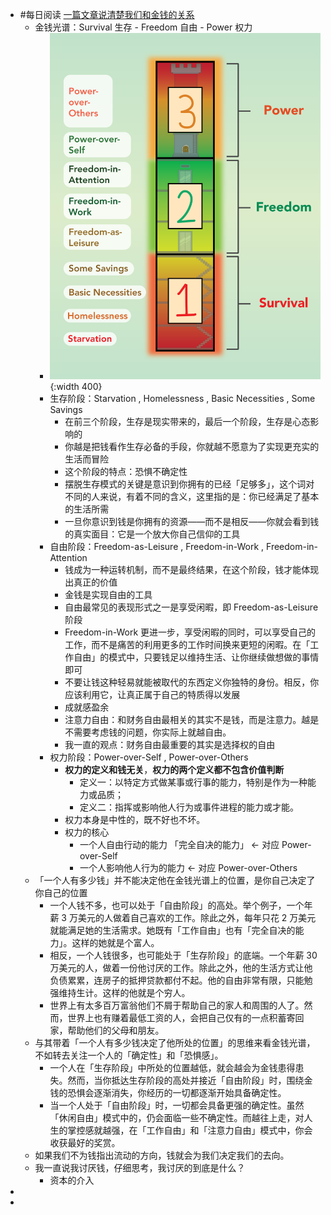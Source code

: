 - #每日阅读 [一篇文章说清楚我们和金钱的关系](https://youzhiyouxing.cn/n/materials/875)
	- 金钱光谱：Survival 生存 - Freedom 自由 - Power 权力
		- ![image.png](../assets/image_1643594959533_0.png){:width 400}
		- 生存阶段：Starvation  ,  Homelessness , Basic Necessities , Some Savings
			- 在前三个阶段，生存是现实带来的，最后一个阶段，生存是心态影响的
			- 你越是把钱看作生存必备的手段，你就越不愿意为了实现更充实的生活而冒险
			- 这个阶段的特点：恐惧不确定性
			- 摆脱生存模式的关键是意识到你拥有的已经「足够多」，这个词对不同的人来说，有着不同的含义，这里指的是：你已经满足了基本的生活所需
			- 一旦你意识到钱是你拥有的资源——而不是相反——你就会看到钱的真实面目：它是一个放大你自己信仰的工具
		- 自由阶段：Freedom-as-Leisure , Freedom-in-Work , Freedom-in-Attention
			- 钱成为一种运转机制，而不是最终结果，在这个阶段，钱才能体现出真正的价值
			- 金钱是实现自由的工具
			- 自由最常见的表现形式之一是享受闲暇，即 Freedom-as-Leisure 阶段
			- Freedom-in-Work 更进一步，享受闲暇的同时，可以享受自己的工作，而不是痛苦的利用更多的工作时间换来更短的闲暇。在「工作自由」的模式中，只要钱足以维持生活、让你继续做想做的事情即可
			- 不要让钱这种轻易就能被取代的东西定义你独特的身份。相反，你应该利用它，让真正属于自己的特质得以发展
			- 成就感盈余
			- 注意力自由：和财务自由最相关的其实不是钱，而是注意力。越是不需要考虑钱的问题，你实际上就越自由。
			- 我一直的观点：财务自由最重要的其实是选择权的自由
		- 权力阶段：Power-over-Self , Power-over-Others
			- **权力的定义和钱无关**，**权力的两个定义都不包含价值判断**
				- 定义一：以特定方式做某事或行事的能力，特别是作为一种能力或品质；
				- 定义二：指挥或影响他人行为或事件进程的能力或才能。
			- 权力本身是中性的，既不好也不坏。
			- 权力的核心
				- 一个人自由行动的能力 「完全自决的能力」 <- 对应 Power-over-Self
				- 一个人影响他人行为的能力                                     <- 对应 Power-over-Others
	- 「一个人有多少钱」并不能决定他在金钱光谱上的位置，是你自己决定了你自己的位置
		- 一个人钱不多，也可以处于「自由阶段」的高处。举个例子，一个年薪 3 万美元的人做着自己喜欢的工作。除此之外，每年只花 2 万美元就能满足她的生活需求。她既有「工作自由」也有「完全自决的能力」。这样的她就是个富人。
		- 相反，一个人钱很多，也可能处于「生存阶段」的底端。一个年薪 30 万美元的人，做着一份他讨厌的工作。除此之外，他的生活方式让他负债累累，连房子的抵押贷款都付不起。他的自由非常有限，只能勉强维持生计。这样的他就是个穷人。
		- 世界上有太多百万富翁他们不屑于帮助自己的家人和周围的人了。然而，世界上也有赚着最低工资的人，会把自己仅有的一点积蓄寄回家，帮助他们的父母和朋友。
	- 与其带着「一个人有多少钱决定了他所处的位置」的思维来看金钱光谱，不如转去关注一个人的「确定性」和「恐惧感」。
		- 一个人在「生存阶段」中所处的位置越低，就会越会为金钱患得患失。然而，当你抵达生存阶段的高处并接近「自由阶段」时，围绕金钱的恐惧会逐渐消失，你经历的一切都逐渐开始具备确定性。
		- 当一个人处于「自由阶段」时，一切都会具备更强的确定性。虽然「休闲自由」模式中的，仍会面临一些不确定性。而越往上走，对人生的掌控感就越强，在「工作自由」和「注意力自由」模式中，你会收获最好的奖赏。
	- 如果我们不为钱指出流动的方向，钱就会为我们决定我们的去向。
	- 我一直说我讨厌钱，仔细思考，我讨厌的到底是什么？
		- 资本的介入
-
-